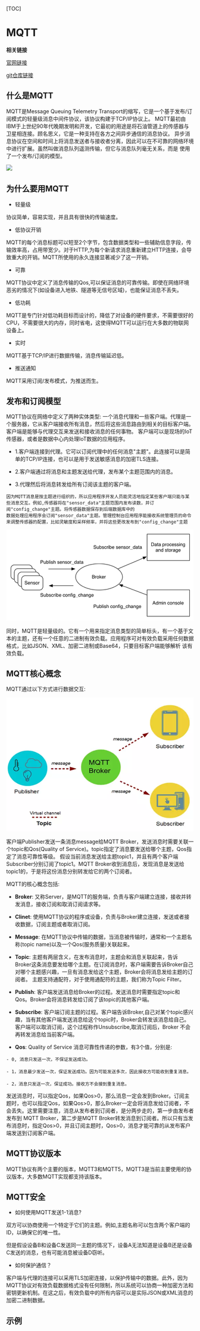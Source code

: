 [TOC]

# MQTT

**相关链接**

[官网链接](http://mqtt.org//)

[git仓库链接](https://github.com/mqtt)

## 什么是MQTT

MQTT是Message Queuing Telemetry Transport的缩写，它是一个基于发布/订阅模式的轻量级消息中间件协议，该协议构建于TCP/IP协议上。
MQTT最初由IBM于上世纪90年代晚期发明和开发，它最初的用途是将石油管道上的传感器与卫星相连接。顾名思义，它是一种支持在各方之间异步通信的消息协议。
异步消息协议在空间和时间上将消息发送者与接收者分离，因此可以在不可靠的网络环境中进行扩展。虽然叫做消息队列遥测传输，但它与消息队列毫无关系，而是
使用了一个发布/订阅的模型。

![](./image/mqtt-fidge-2.png)

## 为什么要用MQTT

- 轻量级

协议简单，容易实现，并且具有很快的传输速度。

- 低协议开销

MQTT的每个消息标题可以短至2个字节，包含数据类型和一些辅助信息字段，传输效率高，占用带宽少。对于HTTP,为每个新请求消息重新建立HTTP连接，会导致重大的开销。MQTT所使用的永久连接显著减少了这一开销。

- 可靠

MQTT协议中定义了消息传输的Qos,可以保证消息的可靠传输。即使在网络环境恶劣的情况下(如设备进入地铁、隧道等无信号区域)，也能保证消息不丢失。

- 低功耗

MQTT是专门针对低功耗目标而设计的，降低了对设备的硬件要求，不需要很好的CPU，不需要很大的内存，同时省电，这使得MQTT可以运行在大多数的物联网设备上。

- 实时

MQTT基于TCP/IP进行数据传输，消息传输延迟低。

- 推送通知

MQTT采用订阅/发布模式，为推送而生。

## 发布和订阅模型

MQTT协议在网络中定义了两种实体类型: 一个消息代理和一些客户端。代理是一个服务器，它从客户端接收所有消息，然后将这些消息路由到相关的目标客户端。客户端是能够与代理交互来发送和接收消息的任何事物。
客户端可以是现场的IoT传感器，或者是数据中心内处理IoT数据的应用程序。

- 1.客户端连接到代理。它可以订阅代理中的任何消息"主题"。此连接可以是简单的TCP/IP连接，也可以是用于发送敏感消息的加密TLS连接。

- 2.客户端通过将消息和主题发送给代理，发布某个主题范围内的消息。

- 3.代理然后将消息转发给所有订阅该主题的客户端。

```
因为MQTT消息是按主题进行组织的，所以应用程序开发人员能灵活地指定某些客户端只能与某些消息交互。例如,传感器将在"sensor_data"主题范围内发布读数，并订阅"config_change"主题。将传感器数据保存到后端数据库中的
数据处理应用程序会订阅"sensor_data"主题。管理控制台应用程序能接收系统管理员的命令来调整传感器的配置，比如灵敏度和采样频率，并将这些更改发布到"config_change"主题
```
![](./image/mqtt_pub_sub.png)

同时，MQTT是轻量级的。它有一个用来指定消息类型的简单标头，有一个基于文本的主题，还有一个任意的二进制有效负载。应用程序可对有效负载采用任何数据格式，比如JSON、XML、加密二进制或Base64，只要目标客户端能够解析
该有效负载。

## MQTT核心概念

MQTT通过以下方式进行数据交互:

![](./image/mqtt.png)

客户端Publisher发送一条消息message给MQTT Broker，发送消息时需要关联一个topic和Qos(Quality of Service)。topic指定了消息要发送给哪个主题，Qos指定了消息可靠性等级。
假设当前消息发送给主题topic1，并且有两个客户端Subscriber分别订阅了topic1。MQTT Broker收到消息后，发现消息是发送给topic1的，于是将这份消息分别转发给它的两个订阅者。

MQTT的核心概念包括:

- **Broker**: 又称Server，是MQTT的服务端，负责与客户端建立连接，接收并转发消息，接收订阅和取消订阅请求等。

- **Clinet**: 使用MQTT协议的程序或设备，负责与Broker建立连接，发送或者接收数据，订阅主题或者取消订阅。

- **Message**: 在MQTT协议中传输的数据，当消息被传输时，通常和一个主题名称(topic name)以及一个Qos(服务质量)关联起来。

- **Topic**: 主题有两层含义，在发布消息时，主题会和消息关联起来，告诉Broker这条消息要发给哪个主题。在订阅消息时，客户端需要告诉Broker自己对哪个主题感兴趣，一旦有消息发给这个主题，Broker会将消息发给主题的订阅者。
主题支持通配符，对于使用通配符的主题，我们称为Topic Filter。

- **Publish**: 客户端发送消息给Broker的过程。发送消息时需要指定topic和Qos。Broker会将消息转发给订阅了该topic的其他客户端。

- **Subscribe**: 客户端订阅主题的过程。客户端告诉Broker,自己对某个topic感兴趣，当有其他客户端发送消息给这个topic时，Broker会转发该消息给自己。客户端可以取消订阅，这个过程称作Unsubscribe,取消订阅后，Broker
不会再转发消息给当前客户端。

- **Qos**: Quality of Service 消息可靠性传递的参数，有3个值，分别是:
```
- 0, 消息只发送一次，不保证发送成功。

- 1，消息最少发送一次，保证发送成功。因为可能发送多次，因此接收方可能收到重复消息。

- 2，消息只发送一次，保证成功。接收方不会接到重复消息。
```

发送消息时，可以指定Qos，如果Qos>0，那么消息一定会发到Broker。订阅主题时，也可以指定Qos，如果Qos>0，那么Broker一定会将消息发给订阅者，不会丢失。这里需要注意，消息从发布者到订阅者，是分两步走的，第一步由发布者发布到
MQTT Broker，第二步是MQTT Broker转发消息到订阅者。所以只有当发布消息时，指定Qos>0，并且订阅主题时，Qos>0，消息才能可靠的从发布客户端发送到订阅客户端。

## MQTT协议版本

MQTT协议有两个主要的版本，MQTT3和MQTT5，MQTT3是当前主要使用的协议版本，大多数MQTT实现都支持该版本。


## MQTT安全

- 如何使用MQTT发送1-1消息?

双方可以协商使用一个特定于它们的主题。例如,主题名称可以包含两个客户端的ID，以确保它的唯一性。

但是假设设备B和设备C发送同一主题的情况下，设备A无法知道是设备B还是设备C发送的消息，也有可能消息被设备D窃听。

- 如何保护通信？

客户端与代理的连接可以采用TLS加密连接，以保护传输中的数据。此外，因为MQTT协议对有效负载数据格式没有任何限制，所以系统可以协商一种加密方法和密钥更新机制。在这之后，有效负载中的所有内容可以是实际JSON或XML消息的加密二进制数据。


## 示例




